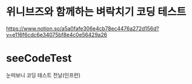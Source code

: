# 위니브즈와 함께하는 벼락치기 코딩 테스트
https://www.notion.so/a5a0fafe306e4cb78ec4476a272d156d?v=e116f6cdc6e34075bf8e4c0e56429a26

# seeCodeTest
눈떠보니 코딩 테스트 전날(인프런)
